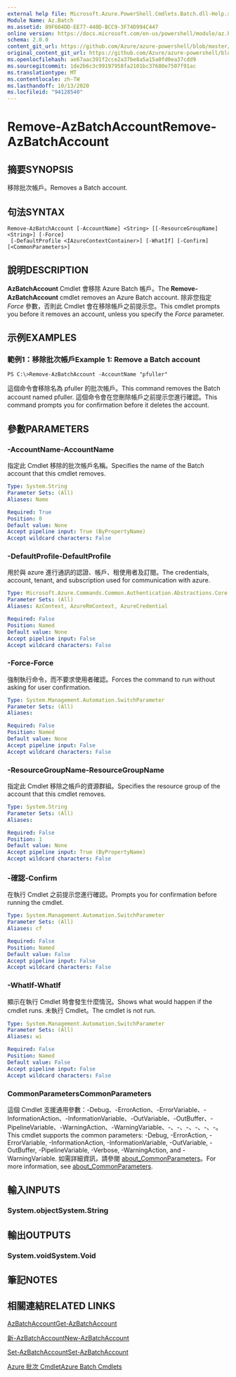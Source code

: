 ```yaml
---
external help file: Microsoft.Azure.PowerShell.Cmdlets.Batch.dll-Help.xml
Module Name: Az.Batch
ms.assetid: 89F604DD-EE77-440D-BCC9-3F74D994C447
online version: https://docs.microsoft.com/en-us/powershell/module/az.batch/remove-azbatchaccount
schema: 2.0.0
content_git_url: https://github.com/Azure/azure-powershell/blob/master/src/Batch/Batch/help/Remove-AzBatchAccount.md
original_content_git_url: https://github.com/Azure/azure-powershell/blob/master/src/Batch/Batch/help/Remove-AzBatchAccount.md
ms.openlocfilehash: ae67aac391f2cce2a37be8a5a15a0fd0ea37cdd9
ms.sourcegitcommit: 1de2b6c3c99197958fa2101bc37680e7507f91ac
ms.translationtype: MT
ms.contentlocale: zh-TW
ms.lasthandoff: 10/13/2020
ms.locfileid: "94128540"
---
```

# <span data-ttu-id="7d637-101">Remove-AzBatchAccount</span><span class="sxs-lookup"><span data-stu-id="7d637-101">Remove-AzBatchAccount</span></span>

## <span data-ttu-id="7d637-102">摘要</span><span class="sxs-lookup"><span data-stu-id="7d637-102">SYNOPSIS</span></span>
<span data-ttu-id="7d637-103">移除批次帳戶。</span><span class="sxs-lookup"><span data-stu-id="7d637-103">Removes a Batch account.</span></span>

## <span data-ttu-id="7d637-104">句法</span><span class="sxs-lookup"><span data-stu-id="7d637-104">SYNTAX</span></span>

```
Remove-AzBatchAccount [-AccountName] <String> [[-ResourceGroupName] <String>] [-Force]
 [-DefaultProfile <IAzureContextContainer>] [-WhatIf] [-Confirm] [<CommonParameters>]
```

## <span data-ttu-id="7d637-105">說明</span><span class="sxs-lookup"><span data-stu-id="7d637-105">DESCRIPTION</span></span>
<span data-ttu-id="7d637-106">**AzBatchAccount** Cmdlet 會移除 Azure Batch 帳戶。</span><span class="sxs-lookup"><span data-stu-id="7d637-106">The **Remove-AzBatchAccount** cmdlet removes an Azure Batch account.</span></span>
<span data-ttu-id="7d637-107">除非您指定 *Force* 參數，否則此 Cmdlet 會在移除帳戶之前提示您。</span><span class="sxs-lookup"><span data-stu-id="7d637-107">This cmdlet prompts you before it removes an account, unless you specify the *Force* parameter.</span></span>

## <span data-ttu-id="7d637-108">示例</span><span class="sxs-lookup"><span data-stu-id="7d637-108">EXAMPLES</span></span>

### <span data-ttu-id="7d637-109">範例1：移除批次帳戶</span><span class="sxs-lookup"><span data-stu-id="7d637-109">Example 1: Remove a Batch account</span></span>
```
PS C:\>Remove-AzBatchAccount -AccountName "pfuller"
```

<span data-ttu-id="7d637-110">這個命令會移除名為 pfuller 的批次帳戶。</span><span class="sxs-lookup"><span data-stu-id="7d637-110">This command removes the Batch account named pfuller.</span></span>
<span data-ttu-id="7d637-111">這個命令會在您刪除帳戶之前提示您進行確認。</span><span class="sxs-lookup"><span data-stu-id="7d637-111">This command prompts you for confirmation before it deletes the account.</span></span>

## <span data-ttu-id="7d637-112">參數</span><span class="sxs-lookup"><span data-stu-id="7d637-112">PARAMETERS</span></span>

### <span data-ttu-id="7d637-113">-AccountName</span><span class="sxs-lookup"><span data-stu-id="7d637-113">-AccountName</span></span>
<span data-ttu-id="7d637-114">指定此 Cmdlet 移除的批次帳戶名稱。</span><span class="sxs-lookup"><span data-stu-id="7d637-114">Specifies the name of the Batch account that this cmdlet removes.</span></span>

```yaml
Type: System.String
Parameter Sets: (All)
Aliases: Name

Required: True
Position: 0
Default value: None
Accept pipeline input: True (ByPropertyName)
Accept wildcard characters: False
```

### <span data-ttu-id="7d637-115">-DefaultProfile</span><span class="sxs-lookup"><span data-stu-id="7d637-115">-DefaultProfile</span></span>
<span data-ttu-id="7d637-116">用於與 azure 進行通訊的認證、帳戶、租使用者及訂閱。</span><span class="sxs-lookup"><span data-stu-id="7d637-116">The credentials, account, tenant, and subscription used for communication with azure.</span></span>

```yaml
Type: Microsoft.Azure.Commands.Common.Authentication.Abstractions.Core.IAzureContextContainer
Parameter Sets: (All)
Aliases: AzContext, AzureRmContext, AzureCredential

Required: False
Position: Named
Default value: None
Accept pipeline input: False
Accept wildcard characters: False
```

### <span data-ttu-id="7d637-117">-Force</span><span class="sxs-lookup"><span data-stu-id="7d637-117">-Force</span></span>
<span data-ttu-id="7d637-118">強制執行命令，而不要求使用者確認。</span><span class="sxs-lookup"><span data-stu-id="7d637-118">Forces the command to run without asking for user confirmation.</span></span>

```yaml
Type: System.Management.Automation.SwitchParameter
Parameter Sets: (All)
Aliases:

Required: False
Position: Named
Default value: None
Accept pipeline input: False
Accept wildcard characters: False
```

### <span data-ttu-id="7d637-119">-ResourceGroupName</span><span class="sxs-lookup"><span data-stu-id="7d637-119">-ResourceGroupName</span></span>
<span data-ttu-id="7d637-120">指定此 Cmdlet 移除之帳戶的資源群組。</span><span class="sxs-lookup"><span data-stu-id="7d637-120">Specifies the resource group of the account that this cmdlet removes.</span></span>

```yaml
Type: System.String
Parameter Sets: (All)
Aliases:

Required: False
Position: 1
Default value: None
Accept pipeline input: True (ByPropertyName)
Accept wildcard characters: False
```

### <span data-ttu-id="7d637-121">-確認</span><span class="sxs-lookup"><span data-stu-id="7d637-121">-Confirm</span></span>
<span data-ttu-id="7d637-122">在執行 Cmdlet 之前提示您進行確認。</span><span class="sxs-lookup"><span data-stu-id="7d637-122">Prompts you for confirmation before running the cmdlet.</span></span>

```yaml
Type: System.Management.Automation.SwitchParameter
Parameter Sets: (All)
Aliases: cf

Required: False
Position: Named
Default value: False
Accept pipeline input: False
Accept wildcard characters: False
```

### <span data-ttu-id="7d637-123">-WhatIf</span><span class="sxs-lookup"><span data-stu-id="7d637-123">-WhatIf</span></span>
<span data-ttu-id="7d637-124">顯示在執行 Cmdlet 時會發生什麼情況。</span><span class="sxs-lookup"><span data-stu-id="7d637-124">Shows what would happen if the cmdlet runs.</span></span>
<span data-ttu-id="7d637-125">未執行 Cmdlet。</span><span class="sxs-lookup"><span data-stu-id="7d637-125">The cmdlet is not run.</span></span>

```yaml
Type: System.Management.Automation.SwitchParameter
Parameter Sets: (All)
Aliases: wi

Required: False
Position: Named
Default value: False
Accept pipeline input: False
Accept wildcard characters: False
```

### <span data-ttu-id="7d637-126">CommonParameters</span><span class="sxs-lookup"><span data-stu-id="7d637-126">CommonParameters</span></span>
<span data-ttu-id="7d637-127">這個 Cmdlet 支援通用參數：-Debug、-ErrorAction、-ErrorVariable、-InformationAction、-InformationVariable、-OutVariable、-OutBuffer、-PipelineVariable、-WarningAction、-WarningVariable、-、-、-、-、-、-。</span><span class="sxs-lookup"><span data-stu-id="7d637-127">This cmdlet supports the common parameters: -Debug, -ErrorAction, -ErrorVariable, -InformationAction, -InformationVariable, -OutVariable, -OutBuffer, -PipelineVariable, -Verbose, -WarningAction, and -WarningVariable.</span></span> <span data-ttu-id="7d637-128">如需詳細資訊，請參閱 [about_CommonParameters](http://go.microsoft.com/fwlink/?LinkID=113216)。</span><span class="sxs-lookup"><span data-stu-id="7d637-128">For more information, see [about_CommonParameters](http://go.microsoft.com/fwlink/?LinkID=113216).</span></span>

## <span data-ttu-id="7d637-129">輸入</span><span class="sxs-lookup"><span data-stu-id="7d637-129">INPUTS</span></span>

### <span data-ttu-id="7d637-130">System.object</span><span class="sxs-lookup"><span data-stu-id="7d637-130">System.String</span></span>

## <span data-ttu-id="7d637-131">輸出</span><span class="sxs-lookup"><span data-stu-id="7d637-131">OUTPUTS</span></span>

### <span data-ttu-id="7d637-132">System.void</span><span class="sxs-lookup"><span data-stu-id="7d637-132">System.Void</span></span>

## <span data-ttu-id="7d637-133">筆記</span><span class="sxs-lookup"><span data-stu-id="7d637-133">NOTES</span></span>

## <span data-ttu-id="7d637-134">相關連結</span><span class="sxs-lookup"><span data-stu-id="7d637-134">RELATED LINKS</span></span>

[<span data-ttu-id="7d637-135">AzBatchAccount</span><span class="sxs-lookup"><span data-stu-id="7d637-135">Get-AzBatchAccount</span></span>](./Get-AzBatchAccount.md)

[<span data-ttu-id="7d637-136">新-AzBatchAccount</span><span class="sxs-lookup"><span data-stu-id="7d637-136">New-AzBatchAccount</span></span>](./New-AzBatchAccount.md)

[<span data-ttu-id="7d637-137">Set-AzBatchAccount</span><span class="sxs-lookup"><span data-stu-id="7d637-137">Set-AzBatchAccount</span></span>](./Set-AzBatchAccount.md)

[<span data-ttu-id="7d637-138">Azure 批次 Cmdlet</span><span class="sxs-lookup"><span data-stu-id="7d637-138">Azure Batch Cmdlets</span></span>](/powershell/module/Az.Batch/)
